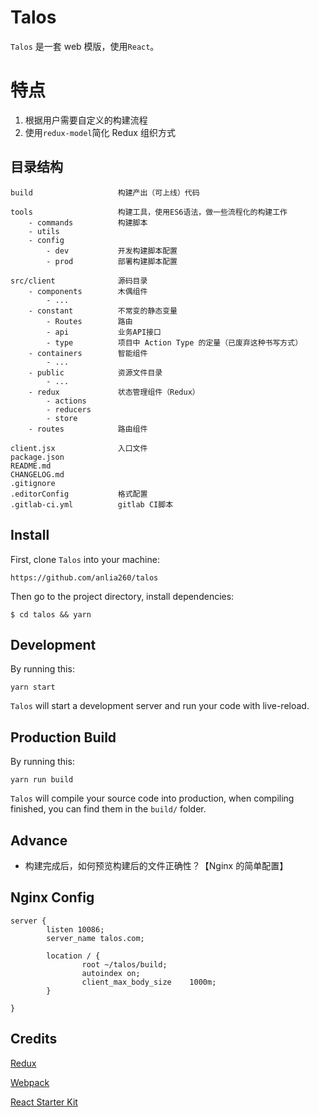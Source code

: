 # Talos

`Talos` 是一套 web 模版，使用`React`。

# 特点

1. 根据用户需要自定义的构建流程
2. 使用`redux-model`简化 Redux 组织方式

## 目录结构

```
build                   构建产出（可上线）代码

tools                   构建工具，使用ES6语法，做一些流程化的构建工作
    - commands          构建脚本
    - utils
    - config
        - dev           开发构建脚本配置
        - prod          部署构建脚本配置

src/client              源码目录
    - components        木偶组件
        - ...
    - constant          不常变的静态变量
        - Routes        路由
        - api           业务API接口
        - type          项目中 Action Type 的定量（已废弃这种书写方式）
    - containers        智能组件
        - ...
    - public            资源文件目录
        - ...
    - redux             状态管理组件（Redux）
        - actions
        - reducers
        - store
    - routes            路由组件

client.jsx              入口文件
package.json
README.md
CHANGELOG.md
.gitignore
.editorConfig           格式配置
.gitlab-ci.yml          gitlab CI脚本
```

## Install

First, clone `Talos` into your machine:

```
https://github.com/anlia260/talos
```

Then go to the project directory, install dependencies:

```
$ cd talos && yarn
```

## Development

By running this:

```
yarn start
```

`Talos` will start a development server and run your code with live-reload.

## Production Build

By running this:

```
yarn run build
```

`Talos` will compile your source code into production, when compiling finished, you can find them in the `build/` folder.

## Advance

-   构建完成后，如何预览构建后的文件正确性？【Nginx 的简单配置】

## Nginx Config

```
server {
        listen 10086;
        server_name talos.com;

        location / {
                root ~/talos/build;
                autoindex on;
                client_max_body_size    1000m;
        }

}
```

## Credits

[Redux](https://github.com/reactjs/redux)

[Webpack](https://github.com/webpack/webpack)

[React Starter Kit](https://github.com/kriasoft/react-starter-kit)
